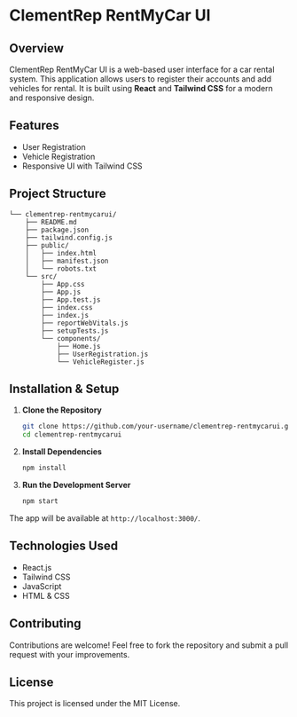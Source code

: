 # ClementRep RentMyCar UI

## Overview
ClementRep RentMyCar UI is a web-based user interface for a car rental system. This application allows users to register their accounts and add vehicles for rental. It is built using **React** and **Tailwind CSS** for a modern and responsive design.

## Features
- User Registration
- Vehicle Registration
- Responsive UI with Tailwind CSS

## Project Structure
```
└── clementrep-rentmycarui/
    ├── README.md
    ├── package.json
    ├── tailwind.config.js
    ├── public/
    │   ├── index.html
    │   ├── manifest.json
    │   └── robots.txt
    └── src/
        ├── App.css
        ├── App.js
        ├── App.test.js
        ├── index.css
        ├── index.js
        ├── reportWebVitals.js
        ├── setupTests.js
        └── components/
            ├── Home.js
            ├── UserRegistration.js
            └── VehicleRegister.js
```

## Installation & Setup

1. **Clone the Repository**
   ```sh
   git clone https://github.com/your-username/clementrep-rentmycarui.git
   cd clementrep-rentmycarui
   ```

2. **Install Dependencies**
   ```sh
   npm install
   ```

3. **Run the Development Server**
   ```sh
   npm start
   ```

The app will be available at `http://localhost:3000/`.

## Technologies Used
- React.js
- Tailwind CSS
- JavaScript
- HTML & CSS

## Contributing
Contributions are welcome! Feel free to fork the repository and submit a pull request with your improvements.

## License
This project is licensed under the MIT License.

